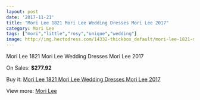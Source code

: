 ```yaml
---
layout: post
date: '2017-11-21'
title: "Mori Lee 1821 Mori Lee Wedding Dresses Mori Lee 2017"
category: Mori Lee
tags: ["mori","little","rosy","unique","wedding"]
image: http://img.hectodress.com/14332-thickbox_default/mori-lee-1821-mori-lee-wedding-dresses-mori-lee-2013.jpg
---
```

Mori Lee 1821 Mori Lee Wedding Dresses Mori Lee 2017

On Sales: **$277.92**
<a href="https://www.hectodress.com/mori-lee/6930-mori-lee-1821-mori-lee-wedding-dresses-mori-lee-2013.html"><amp-img layout="responsive" width="600" height="600" src="//img.hectodress.com/14332-thickbox_default/mori-lee-1821-mori-lee-wedding-dresses-mori-lee-2013.jpg" alt="Mori Lee 1821 Mori Lee Wedding Dresses Mori Lee 2017 0" /></a>
<a href="https://www.hectodress.com/mori-lee/6930-mori-lee-1821-mori-lee-wedding-dresses-mori-lee-2013.html"><amp-img layout="responsive" width="600" height="600" src="//img.hectodress.com/14333-thickbox_default/mori-lee-1821-mori-lee-wedding-dresses-mori-lee-2013.jpg" alt="Mori Lee 1821 Mori Lee Wedding Dresses Mori Lee 2017 1" /></a>

Buy it: [Mori Lee 1821 Mori Lee Wedding Dresses Mori Lee 2017](https://www.hectodress.com/mori-lee/6930-mori-lee-1821-mori-lee-wedding-dresses-mori-lee-2013.html "Mori Lee 1821 Mori Lee Wedding Dresses Mori Lee 2017")

View more: [Mori Lee](https://www.hectodress.com/120-mori-lee "Mori Lee")